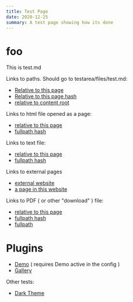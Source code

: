 ```yaml
---
title: Test Page
date: 2020-12-25
summary: A test page showing how its done
---
```


# foo

This is test.md

Links to paths. Should go to testarea/files/test.md:

* [Relative to this page](files/test) 
* [Relative to this page hash](#files/test) 
* [relative to content root](#/testarea/files/test)


Links to html file opened as a page: 

* [relative to this page](#files/test.html) 
* [fullpath hash](#/testarea/files/test.html) 

Links to text file: 

* [relative to this page](#files/test.txt) 
* [fullpath hash](#/testarea/files/test.txt) 

Links to external pages

* [external website](http://www.example.com)
* [a page in this website](/content/testarea/files/test.html) 

Links to PDF ( or other "download" ) file:

* [relative to this page](#files/pdf_test.pdf) 
* [fullpath hash](#/testarea/files/pdf_test.pdf) 
* [fullpath](/content/testarea/files/pdf_test.pdf) 

# Plugins

* [Demo](plugins/Demo) ( requires Demo active in the config )
* [Gallery](plugins/Gallery/test_01) 

Other tests:

* [Dark Theme](#theme)

